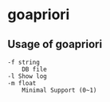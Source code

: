 # goapriori

## Usage of goapriori
    -f string  
        DB file  
    -l Show log  
    -m float  
        Minimal Support (0~1)  
